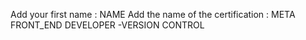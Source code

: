Add your first name : NAME
Add the name of the certification : META FRONT_END DEVELOPER -VERSION CONTROL


